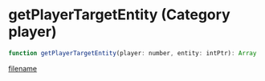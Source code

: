 # getPlayerTargetEntity (Category player)

```js
function getPlayerTargetEntity(player: number, entity: intPtr): Array
```

[filename](getPlayerTargetEntity_m.md ':include')